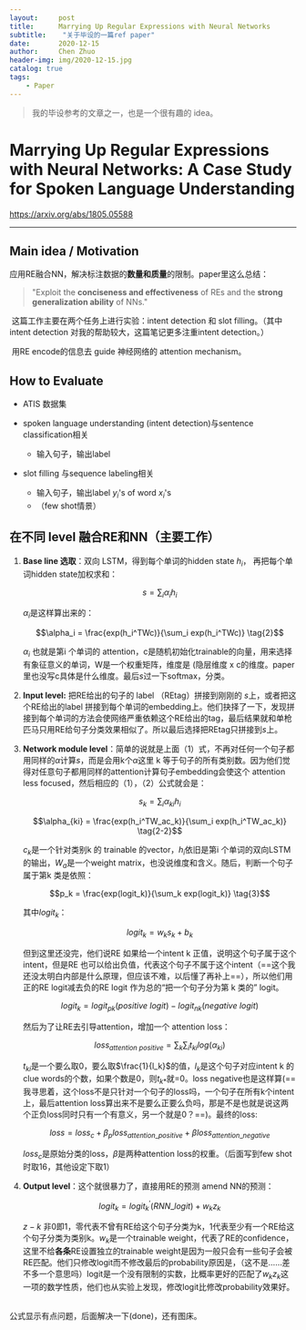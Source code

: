 ```yaml
---
layout:     post
title:      Marrying Up Regular Expressions with Neural Networks
subtitle:    "关于毕设的一篇ref paper"
date:       2020-12-15
author:     Chen Zhuo
header-img: img/2020-12-15.jpg
catalog: true
tags:
    - Paper
---
```



> 我的毕设参考的文章之一，也是一个很有趣的 idea。

# Marrying Up Regular Expressions with Neural Networks: A Case Study for Spoken Language Understanding

https://arxiv.org/abs/1805.05588

----

## Main idea / Motivation

​		应用RE融合NN，解决标注数据的**数量和质量**的限制。paper里这么总结：

> "Exploit the **conciseness and effectiveness** of REs and the **strong generalization ability** of NNs."

​		这篇工作主要在两个任务上进行实验：intent detection 和 slot filling。（其中intent detection 对我的帮助较大，这篇笔记更多注重intent detection。）

​		用RE encode的信息去 guide 神经网络的 attention mechanism。

## How to Evaluate

- ATIS 数据集

 - spoken language understanding (intent detection)与sentence classification相关
   - 输入句子，输出label
 - slot filling 与sequence labeling相关
   - 输入句子，输出label $y_i$'s of word $x_i$'s
	- （few shot情景）

## 在不同 level 融合RE和NN（主要工作）

1. **Base line 选取**：双向 LSTM，得到每个单词的hidden state $h_i$， 再把每个单词hidden state加权求和：

    $$s = \sum_i \alpha_i h_i \tag{1}$$

    $\alpha_i$是这样算出来的：

    $$\alpha_i = \frac{exp(h_i^TWc)}{\sum_i exp(h_i^TWc)} \tag{2}$$ 

    $\alpha_i$ 也就是第i 个单词的 attention，c是随机初始化trainable的向量，用来选择有象征意义的单词，W是一个权重矩阵，维度是 (隐层维度 x c的维度。paper里也没写c具体是什么维度。最后$s$过一下softmax，分类。

2. **Input level:** 把RE给出的句子的 label （REtag）拼接到刚刚的 $s$上，或者把这个RE给出的label 拼接到每个单词的embedding上。他们抉择了一下，发现拼接到每个单词的方法会使网络严重依赖这个RE给出的tag，最后结果就和单枪匹马只用RE给句子分类效果相似了。所以最后选择把REtag只拼接到$s$上。

3. **Network module level**：简单的说就是上面（1）式，不再对任何一个句子都用同样的$\alpha$计算$s$，而是会用k个$\alpha$这里 k 等于句子的所有类别数。因为他们觉得对任意句子都用同样的attention计算句子embedding会使这个 attention less focused，然后相应的（1），（2）公式就会是：

    $$ s_k = \sum_i \alpha_{ki} h_i \tag{1-2} $$ 

    $$\alpha_{ki} = \frac{exp(h_i^TW_ac_k)}{\sum_i exp(h_i^TW_ac_k)} \tag{2-2}$$

    $c_k$是一个针对类别k 的 trainable 的vector，$h_i$依旧是第i 个单词的双向LSTM的输出，$W_a$是一个weight matrix，也没说维度和含义。随后，判断一个句子属于第k 类是依照：

    $$p_k = \frac{exp(logit_k)}{\sum_k exp(logit_k)} \tag{3}$$

    其中$logit_k$：

    $$logit_k = w_ks_k + b_k \tag{3-1}$$

    但到这里还没完，他们说RE 如果给一个intent k 正值，说明这个句子属于这个intent，但是RE 也可以给出负值，代表这个句子不属于这个intent（==这个我还没太明白内部是什么原理，但应该不难，以后懂了再补上==），所以他们用正的RE logit减去负的RE logit 作为总的“把一个句子分为第 k 类的” logit。

    $$logit_k=  logit_{pk} (positive \text{ } logit) - logit_{nk}(negative \text{ } logit) \tag{4}$$

    然后为了让RE去引导attention，增加一个 attention loss：

    $$loss_{attention \text{ } positive} = \sum_k \sum_i t_{ki} log(\alpha_{ki}) \tag{5}$$

    $t_{ki}$是一个要么取0，要么取$\frac{1}{l_k}$的值，$l_k$是这个句子对应intent k 的clue words的个数，如果个数是0，则$t_{k*}$就=0。loss negative也是这样算(==我寻思着，这个loss不是只针对一个句子的loss吗，一个句子在所有k个intent上，最后attention loss算出来不是要么正要么负吗，那是不是也就是说这两个正负loss同时只有一个有意义，另一个就是0？==)。最终的loss:

    $$loss = loss_c + \beta_ploss_{attention\_positive} + \beta loss_{attention \_ negative} \tag{6}$$

    $loss_c$是原始分类的loss，$\beta$是两种attention loss的权重。（后面写到few shot时取16，其他设定下取1）

4. **Output level**：这个就很暴力了，直接用RE的预测 amend NN的预测：

    $$logit_k = logit_k^{'}(RNN\_logit) + w_k z_k \tag{7}$$

    $z-k$ 非0即1，零代表不曾有RE给这个句子分类为k，1代表至少有一个RE给这个句子分类为类别k。$w_k$是一个trainable weight，代表了RE的confidence，这里不给**各条**RE设置独立的trainable weight是因为一般只会有一些句子会被RE匹配。他们只修改logit而不修改最后的probability原因是，（这不是……差不多一个意思吗）logit是一个没有限制的实数，比概率更好的匹配了$w_k z_k$这一项的数学性质，他们也从实验上发现，修改logit比修改probability效果好。

<br/>
公式显示有点问题，后面解决一下(done)，还有图床。
